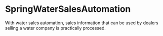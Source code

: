 # SpringWaterSalesAutomation
With water sales automation, sales information that can be used by dealers selling a water company is practically processed.
